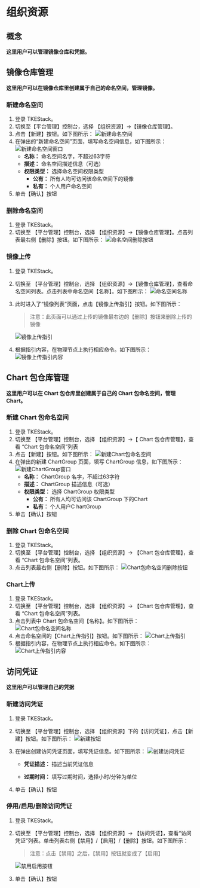 # 组织资源

## 概念
**这里用户可以管理镜像仓库和凭据。**

## 镜像仓库管理
**这里用户可以在镜像仓库里创建属于自己的命名空间，管理镜像。**

### 新建命名空间
  1. 登录 TKEStack。
  2. 切换至【平台管理】控制台，选择 【组织资源】->【镜像仓库管理】。
  3. 点击【新建】按钮。如下图所示：
      ![新建命名空间](../../../../images/新建命名空间.png)
  4. 在弹出的“新建命名空间”页面，填写命名空间信息，如下图所示：
      ![新建命名空间窗口](../../../../images/新建命名空间窗口.png)
     + **名称：** 命名空间名字，不超过63字符
     + **描述：** 命名空间描述信息（可选）
     + **权限类型：** 选择命名空间权限类型
       + **公有：** 所有人均可访问该命名空间下的镜像
       + **私有：** 个人用户命名空间
  5. 单击【确认】按钮
 ### 删除命名空间
  1. 登录 TKEStack。
  2. 切换至 【平台管理】控制台，选择 【组织资源】->【镜像仓库管理】。点击列表最右侧【删除】按钮。如下图所示：
      ![命名空间删除按钮](../../../../images/命名空间删除按钮.png)
### 镜像上传
  1. 登录 TKEStack。

  2. 切换至 【平台管理】控制台，选择 【组织资源】->【镜像仓库管理】，查看命名空间列表。点击列表中命名空间【名称】。如下图所示：
      ![命名空间名称](../../../../images/命名空间名称.png)
      
  4. 此时进入了“镜像列表”页面，点击【镜像上传指引】按钮。如下图所示：
     
      > 注意：此页面可以通过上传的镜像最右边的【删除】按钮来删除上传的镜像
      
      ![镜像上传指引](../../../../images/镜像上传指引.png)
      
  4. 根据指引内容，在物理节点上执行相应命令。如下图所示：
      ![镜像上传指引内容](../../../../images/镜像上传指引内容.png)
## Chart 包仓库管理
**这里用户可以在 Chart 包仓库里创建属于自己的 Chart 包命名空间，管理 Chart。**

### 新建 Chart 包命名空间
  1. 登录 TKEStack。
  2. 切换至 【平台管理】控制台，选择 【组织资源】->【 Chart 包仓库管理】，查看 “Chart 包命名空间”列表
  3. 点击【新建】按钮。如下图所示：
      ![新建Chart包命名空间](../../../../images/新建Chart包命名空间.png)
  4. 在弹出的新建 ChartGroup 页面，填写 ChartGroup 信息，如下图所示：
      ![新建ChartGroup窗口](../../../../images/新建ChartGroup窗口.png)
     + **名称：** ChartGroup 名字，不超过63字符
     + **描述：** ChartGroup 描述信息（可选）
     + **权限类型：** 选择 ChartGroup 权限类型
       + **公有：** 所有人均可访问该 ChartGroup 下的Chart
       + **私有：** 个人用户C hartGroup
  5. 单击【确认】按钮
 ### 删除 Chart 包命名空间
  1. 登录 TKEStack。
  2. 切换至 【平台管理】控制台，选择 【组织资源】-> 【Chart 包仓库管理】，查看 “Chart 包命名空间”列表。
  3. 点击列表最右侧【删除】按钮。如下图所示：
      ![Chart包命名空间删除按钮](../../../../images/Chart包命名空间删除按钮.png)
### Chart上传
  1. 登录 TKEStack。
  2. 切换至 【平台管理】控制台，选择 【组织资源】-> 【Chart 包仓库管理】，查看 “Chart 包命名空间”列表。
  3. 点击列表中 Chart 包命名空间【名称】。如下图所示：
      ![Chart包命名空间名称](../../../../images/Chart包命名空间名称.png)
  4. 点击命名空间的【Chart上传指引】按钮。如下图所示：
      ![Chart上传指引](../../../../images/Chart上传指引.png)
  5. 根据指引内容，在物理节点上执行相应命令。如下图所示：
      ![Chart上传指引内容](../../../../images/Chart上传指引内容.png)



## 访问凭证
**这里用户可以管理自己的凭据**

### 新建访问凭证
  1. 登录 TKEStack。
  2. 切换至 【平台管理】控制台，选择 【组织资源】下的【访问凭证】，点击【新建】按钮。如下图所示：
      ![新建按钮](../../../../images/新建访问凭证.png)
  3. 在弹出创建访问凭证页面，填写凭证信息。如下图所示：
      ![创建访问凭证](../../../../images/创建访问凭证.png)
      
      * **凭证描述：** 描述当前凭证信息
      
      * **过期时间：** 填写过期时间，选择小时/分钟为单位
      
  4. 单击【确认】按钮

### 停用/启用/删除访问凭证
  1. 登录 TKEStack。

  2. 切换至 【平台管理】控制台，选择 【组织资源】-> 【访问凭证】，查看“访问凭证”列表。单击列表右侧【禁用】/【启用】/【删除】按钮。如下图所示：
     
      > 注意：点击【禁用】之后，【禁用】按钮就变成了【启用】
      
      ![禁用启用按钮](../../../../images/禁用启用.png)
      
  3. 单击【确认】按钮